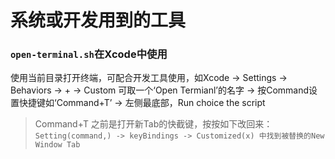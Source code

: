 # 系统或开发用到的工具

### `open-terminal.sh`在Xcode中使用

 使用当前目录打开终端，可配合开发工具使用，如Xcode -> Settings -> Behaviors -> + -> Custom 可取一个‘Open Termianl’的名字 -> 按Command设置快捷键如‘Command+T’ -> 左侧最底部，Run choice the script

> Command+T 之前是打开新Tab的快截键，按按如下改回来：
`Setting(command,) -> keyBindings -> Customized(x) 中找到被替换的New Window Tab`